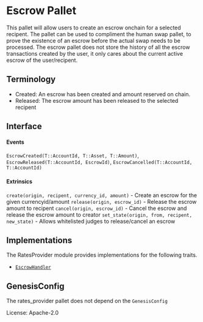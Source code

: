 # Escrow Pallet

This pallet will allow users to create an escrow onchain for a selected recipent. The pallet can be used to compliment the human swap pallet, to prove the existence of an escrow before the actual swap needs to be processed. The escrow pallet does not store the history of all the escrow transactions created by the user, it only cares about the current active escrow of the user/recipent.

## Terminology

- Created: An escrow has been created and amount reserved on chain.
- Released: The escrow amount has been released to the selected recipent

## Interface

#### Events

`EscrowCreated(T::AccountId, T::Asset, T::Amount)`,
`EscrowReleased(T::AccountId, EscrowId)`,
`EscrowCancelled(T::AccountId, T::AccountId)`

#### Extrinsics

`create(origin, recipent, currency_id, amount)` - Create an escrow for the given currencyid/amount
`release(origin, escrow_id)` - Release the escrow amount to recipent
`cancel(origin, escrow_id)` - Cancel the escrow and release the escrow amount to creator
`set_state(origin, from, recipent, new_state)` - Allows whitelisted judges to release/cancel an escrow

## Implementations

The RatesProvider module provides implementations for the following traits.
- [`EscrowHandler`](../../primitives/src/escrow.rs)

## GenesisConfig

The rates_provider pallet does not depend on the `GenesisConfig`

License: Apache-2.0